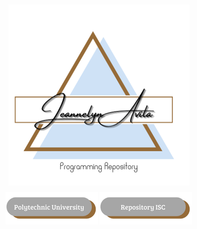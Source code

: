 
<p align="center">
<img src="/imagenes/Jeanelyn Avila.png" width="490" alt="Jeannelyn LG"/>
<p/>
<P align="center">
<a href="https://upa.edu.mx/"><img src="/imagenes/BT1.png" width="250"><a/>
<a href="https://github.com/UPA-ISC"><img src="/imagenes/Repository ISC.png" width="250"><a/>
<p/>

